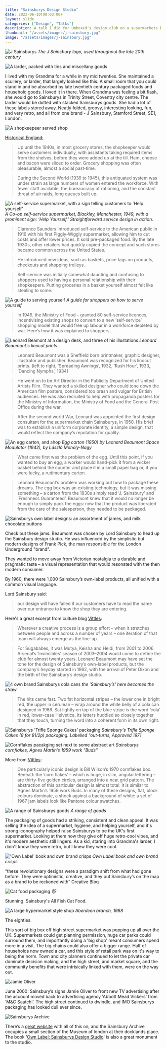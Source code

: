 ```yaml
---
title: "Sainsburys Design Studio"
date: 2023-06-10T00:00:00+
layout: slide
categories: ["Design", "Talks"]
description: A talk I did for Unboxed's design club on a supermarkets Design Studio
thumbnail: "/assets/images/j-sainsbury.jpg"
image: "/assets/images/j-sainsbury.jpg"
---
```


![J Sainsburys](/assets/2023-06-10-sainsburys/images/1.jpg)
_The J Sainsbury logo, used throughout the late 20th century_

![A larder, packed with tins and miscellany goods](/assets/2023-06-10-sainsburys/images/2.jpg)

I lived with my Grandma for a while in my mid twenties. She maintained a scullery, or larder, that largely looked like this. A small room that you could stand in and be absorbed by late twentieth century packaged foods and household goods. I loved it in there. When Grandma was feeling a bit flash, she would go to Sainsburys in Trinity Street, Coventry city centre. The larder would be dotted with stacked Sainsburys goods. She had a lot of these labels stored away. Neatly folded, groovy, interesting looking, fun, and very retro, and all from one brand - J Sainsbury, Stamford Street, SE1, London.

![A shopkeepeer served shop](/assets/2023-06-10-sainsburys/images/3.jpg)

[Historical England:](https://heritagecalling.com/2023/01/12/how-englands-first-self-service-store-heralded-the-birth-of-the-modern-supermarket/)

> Up until the 1940s, in most grocery stores, the shopkeeper would serve customers individually, with assistants taking required items from the shelves, before they were added up at the till. Ham, cheese and bacon were sliced to order. Grocery shopping was often pleasurable, almost a social past-time.

> During the Second World (1939 to 1945), this antiquated system was under strain as large numbers of women entered the workforce. With fewer staff available, the bureaucracy of rationing, and the constant threat of air raids, long queues built up.

![A self-service supermarket, with a sign telling customers to 'Help yourself'](/assets/2023-06-10-sainsburys/images/4.jpg)
_A Co-op self-service supermarket, Blackley, Manchester, 1949, with a prominent sign: ‘Help Yourself.’ Straightforward service design in action._

> Clarence Saunders introduced self-service to the American public in 1916 with his first Piggly-Wiggly supermarket, allowing him to cut costs and offer lower prices. It sold pre-packaged food. By the late 1930s, other retailers had quickly copied the concept and such stores became common across the United States.

> He introduced new ideas, such as baskets, price tags on products, checkouts and shopping trolleys.

> Self-service was initially somewhat daunting and confusing to shoppers used to having a personal relationship with their shopkeepers. Putting groceries in a basket yourself almost felt like stealing to some.

![A guide to serving yourself](/assets/2023-06-10-sainsburys/images/5.jpg)
_A guide for shoppers on how to serve yourself_

> In 1949, the Ministry of Food – granted 80 self-service licences, incentivising existing shops to convert to a new ‘self-service’ shopping model that would free up labour in a workforce depleted by war. Here’s how it was explained to shoppers.

![Leonard Beamont at a design desk, and three of his illustations](/assets/2023-06-10-sainsburys/images/6.jpg)
_Leonard Beaumont's linocut prints_

> Leonard Beaumont was a Sheffield born printmaker, graphic designer, illustrator and publisher. Beaumont was recognized for his linocut prints. (left to right, ‘Spreading Awnings’, 1932, ‘Rush Hour’, 1933,, ‘Dancing Nymphs’, 1934)

> He went on to be Art Director in the Publicity Department of United Artists Film. They wanted a skilled designer who could tone down the American film posters, considered too brash and vulgar for British audiences. He was also recruited to help with propaganda posters for the Ministry of Information, the Ministry of Food and the General Post Office during the war.

> After the second world War, Leonard was appointed the first design consultant for the supermarket chain Sainsburys, in 1950. His brief was to establish a uniform corporate identity, a simple design, that would reflect the company’s reputation for quality.

![An egg carton, and ahop](/assets/2023-06-10-sainsburys/images/7.jpg)
_Egg carton (1950) by Leonard Beaumont
Space Modulator (1942), by László Moholy-Nagy_

> What came first was the problem of the egg. Until this point, if you wanted to buy an egg, a worker would hand-pick it from a wicker basket behind the counter and place it in a small paper bag or, if you were lucky, a rudimentary carton.

> Leonard Beaumont’s problem was working out how to package these dreams. The egg box was an existing technology, but it was missing something – a carton from the 1930s simply read ‘J. Sainsbury’ and ‘Freshness Guaranteed’. Beaumont knew that it would no longer be enough to simply pack the eggs: now that the product was liberated from the care of the salesperson, they needed to be packaged.

![Sainsburys own label designs: an assortment of james, and milk chocolate buttons](/assets/2023-06-10-sainsburys/images/8.jpg)

Check out these jams. Beaumont was chosen by Lord Sainsbury to head up the Sainsbury design studio. He was influenced by the simplistic but modern designs of Frank Pick, the man responsible for the London Underground "brand".

They wanted to move away from Victorian nostalgia to a durable and pragmatic taste – a visual representation that would resonated with the then modern consumer.

By 1960, there were 1,000 Sainsbury’s own-label products, all unified with a common visual language.

Lord Sainsbury said:

> our design will have failed if our customers have to read the name over our entrance to know the shop they are entering.

Here's a great excerpt from culture blog [Vittles](https://www.vittlesmagazine.com/p/how-the-sainsburys-design-studio):

> Wherever a creative process is a group effort – when it stretches between people and across a number of years – one iteration of that team will always emerge as the line-up.

> For Sugababes, it was Mutya, Keisha and Heidi, from 2001 to 2006. Arsenal’s ‘Invincibles’ season of 2003–2004 would come to define the club for almost twenty years. Leonard Beaumont may have set the tone for the design of Sainsbury’s own-label products, but the company’s heyday started in 1962, with the arrival of Peter Dixon and the birth of the Sainsbury’s design studio.

![4 own brand Sainsburys cola cans](/assets/2023-06-10-sainsburys/images/9.jpg)
_the ‘Sainsbury’s’ here becomes the straw_

> The hits came fast. Two fat horizontal stripes – the lower one in bright red, the upper in cerulean – wrap around the white belly of a cola can designed in 1966. Sat lightly on top of the blue stripe is the word ‘cola’ in red, lower-case Helvetica, its letters huddled so closely together that they touch, turning the word into a coherent form in its own right.

![Sainsburys 'Trifle Sponge Cakes' packaging](/assets/2023-06-10-sainsburys/images/10.jpg)
_Sainsbury's Trifle Sponge Cakes (8 for 91/2p) packaging. Labelled "out-turns, Approved 1971_

![Cornflakes pacakging set next to some abstract art](/assets/2023-06-10-sainsburys/images/11.jpg)
_Sainsburys cornflakes, Agnes Martin’s 1959 work "Buds"_

More from [Vittles](https://www.vittlesmagazine.com/p/how-the-sainsburys-design-studio):

> One particularly iconic design is Bill Wilson’s 1970 cornflakes box. Beneath the ‘corn flakes’ – which is huge, in slim, angular lettering – are thirty-five golden circles, arranged into a neat grid pattern. The abstraction of this particular design is almost total: it is similar to Agnes Martin’s 1959 work Buds. In many of these designs, flat, block colours dominate, a shock against a background of white: a set of 1967 jam labels look like Pantone colour swatches.

![A range of Sainsburys goods](/assets/2023-06-10-sainsburys/images/12.jpg)
_A range of goods_

The packaging of goods had a striking, consistent and clean appeal. It was selling the idea of a supermarket, hygiene, and helping yourself, and it's strong iconography helped raise Sainsburys to be the UK's first supermarket. Looking at them now they give off huge retro-cool vibes, and it's modern aesthetic still lingers. As a kid, staring into Grandma's larder, I didn't know they were retro, but I knew they were cool.

!['Own Label' book and own brand crisps](/assets/2023-06-10-sainsburys/images/13.jpg)
_Own Label book and own brand crisps_

“these revolutionary designs were a paradigm shift from what had gone before. They were optimistic, creative, and they put Sainsbury’s on the map as a brand to be reckoned with” Creative Bloq

![Cat food packaging](/assets/2023-06-10-sainsburys/images/14.jpg)
_😻_

Stunning. Sainsbury's All Fish Cat Food.

![A large hypermarket style shop](/assets/2023-06-10-sainsburys/images/15.jpg)
_Aberdeen branch, 1988_

The eighties.

This sort of big box off high street supermarket was popping up all over the UK. Supermarkets could get planning permission, huge car parks could surround them, and importantly doing a 'big shop' meant consumers spend more in a visit. The big chains could also offer a bigger range. Half of households now owned a car, and this style of retail park was on it's way to being the norm. Town and city planners continued to let the private car dominate decision making, and the high street, and market square, and the community benefits that were intrisically linked with them, were on the way out.

![Jamie Oliver](/assets/2023-06-10-sainsburys/images/16.jpg)

June 2000: Sainsbury’s signs Jamie Oliver to front new TV advertising after the account moved back to advertising agency ‘Abbott Mead Vickers’ from ‘M&C Saatchi’. The high street continued to dwindle, and IMO Sainsburys packaging has looked dull ever since.

![Sainsburys Archive](/assets/2023-06-10-sainsburys/images/17.jpg)

There’s a [great website](https://www.sainsburyarchive.org.uk) with all of this on, and the Sainsbury Archive occupies a small section of the Museum of london at their docklands place. The book '[Own Label: Sainsburys Design Studio](https://www.counter-print.co.uk/products/own-label)' is also a great monument to the studio.
